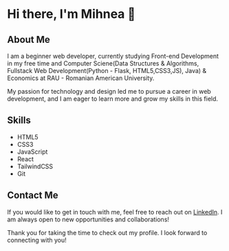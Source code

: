 # Hi there, I'm Mihnea 👋

## About Me

I am a beginner web developer, currently studying Front-end Development in my free time and Computer Sciene(Data Structures & Algorithms, Fullstack Web Development(Python - Flask, HTML5,CSS3,JS), Java) & Economics at RAU - Romanian American University. 

My passion for technology and design led me to pursue a career in web development, and I am eager to learn more and grow my skills in this field.

## Skills

- HTML5
- CSS3
- JavaScript
- React
- TailwindCSS
- Git
<!---
## Projects

Here are a few of my projects that showcase my skills and knowledge in web development:

- [Personal Portfolio](https://example.com) - A responsive website that showcases my skills, experience, and projects.
- [E-commerce Website](https://example.com) - A fully functional online store built using Bootstrap and JavaScript.
- [Blog Website](https://example.com) - A simple and elegant blog website with a clean layout and user-friendly interface.
--->
## Contact Me

If you would like to get in touch with me, feel free to reach out on [LinkedIn](https://www.linkedin.com/in/mihnea/). I am always open to new opportunities and collaborations!

Thank you for taking the time to check out my profile. I look forward to connecting with you!


<!---
Tracomi/Tracomi is a ✨ special ✨ repository because its `README.md` (this file) appears on your GitHub profile.
You can click the Preview link to take a look at your changes.
--->
